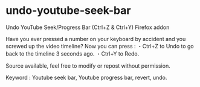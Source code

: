 # undo-youtube-seek-bar
Undo YouTube Seek/Progress Bar (Ctrl+Z &amp; Ctrl+Y) Firefox addon

Have you ever pressed a number on your keyboard by accident and you screwed up the video timeline?
Now you can press :
・Ctrl+Z to Undo to go back to the timeline 3 seconds ago.
・Ctrl+Y to Redo.

Source available, feel free to modify or repost without permission.

Keyword : Youtube seek bar, Youtube progress bar, revert, undo.
